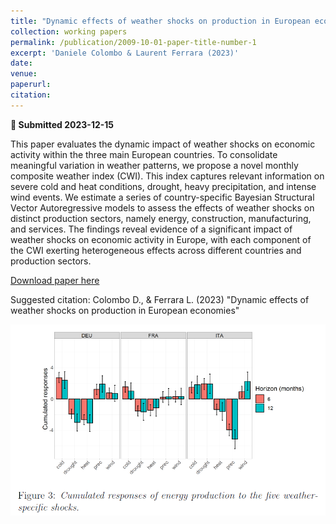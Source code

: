 ```yaml
---
title: "Dynamic effects of weather shocks on production in European economies"
collection: working papers
permalink: /publication/2009-10-01-paper-title-number-1
excerpt: 'Daniele Colombo & Laurent Ferrara (2023)'
date: 
venue: 
paperurl:
citation:
---
```


**📅 Submitted 2023-12-15**

This paper evaluates the dynamic impact of weather shocks on economic activity within the three main European countries. To consolidate meaningful variation in weather patterns, we propose a novel monthly composite weather index (CWI). This index captures relevant information on severe cold and heat conditions, drought, heavy precipitation, and intense wind events. We estimate a series of country-specific Bayesian Structural Vector Autoregressive models to assess the effects of weather shocks on distinct production sectors, namely energy, construction, manufacturing, and services. The findings reveal evidence of a significant impact of weather shocks on economic activity in Europe, with each component of the CWI exerting heterogeneous effects across different countries and production sectors.

[Download paper here](http://colombodaniele.github.io/files/Dynamic_effects_of_weather_shocks_on_production_in_European_economies.pdf)

Suggested citation: Colombo D., & Ferrara L. (2023) "Dynamic effects of weather shocks on production in European economies"

![Figure3](/images/Figure_ColomboFerrara2023.png)
